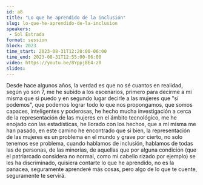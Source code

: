 ```yaml
---
id: a8
title: "Lo que he aprendido de la inclusión"
slug: lo-que-he-aprendido-de-la-inclusion
speakers:
 - Sol Estrada
format: session
block: 2023
time_start: 2023-08-31T12:20:00-06:00
time_end: 2023-08-31T12:55:00-06:00
video: https://youtu.be/8Yppj8E4-z0
slides:
---
```


Desde hace algunos años, la verdad es que no sé cuantos en realidad, según yo son 7, me he subido a los escenarios, primero para decirme a mí misma que si puedo y en segundo lugar decirle a las mujeres que "sí podemos", que podemos lograr todo lo que nos propongamos, que somos capaces, inteligentes y poderosas, he hecho mucha investigación a cerca de la representación de las mujeres en el ámbito tecnológico, me he enojado con las estadísticas, he llorado con los hechos, que a mí misma me han pasado, en este camino he encontrado que si bien, la representación de las mujeres es un problema en el mundo y grave por cierto, no solo tenemos ese problema, cuando hablamos de inclusión, hablamos de todas las de personas, de las minorías, de aquellas que por alguna condición (que el patriarcado considera no normal, como mi cabello rizado por ejemplo) se les ha discriminado, quisiera contarte lo que he aprendido, no es la panacea, seguramente aprenderé más cosas, pero algo de lo que te cuente, seguramente te servirá.